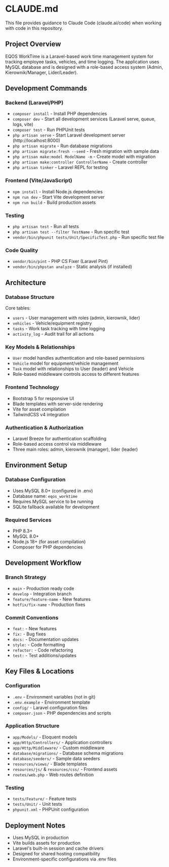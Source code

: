 # CLAUDE.md

This file provides guidance to Claude Code (claude.ai/code) when working with code in this repository.

## Project Overview

EQOS WorkTime is a Laravel-based work time management system for tracking employee tasks, vehicles, and time logging. The application uses MySQL database and is designed with a role-based access system (Admin, Kierownik/Manager, Lider/Leader).

## Development Commands

### Backend (Laravel/PHP)
- `composer install` - Install PHP dependencies
- `composer dev` - Start all development services (Laravel serve, queue, logs, vite)
- `composer test` - Run PHPUnit tests
- `php artisan serve` - Start Laravel development server (http://localhost:8000)
- `php artisan migrate` - Run database migrations
- `php artisan migrate:fresh --seed` - Fresh migration with sample data
- `php artisan make:model ModelName -m` - Create model with migration
- `php artisan make:controller ControllerName` - Create controller
- `php artisan tinker` - Laravel REPL for testing

### Frontend (Vite/JavaScript)
- `npm install` - Install Node.js dependencies
- `npm run dev` - Start Vite development server
- `npm run build` - Build production assets

### Testing
- `php artisan test` - Run all tests
- `php artisan test --filter TestName` - Run specific test
- `vendor/bin/phpunit tests/Unit/SpecificTest.php` - Run specific test file

### Code Quality
- `vendor/bin/pint` - PHP CS Fixer (Laravel Pint)
- `vendor/bin/phpstan analyze` - Static analysis (if installed)

## Architecture

### Database Structure
Core tables:
- `users` - User management with roles (admin, kierownik, lider)
- `vehicles` - Vehicle/equipment registry
- `tasks` - Work task tracking with time logging
- `activity_log` - Audit trail for all actions

### Key Models & Relationships
- `User` model handles authentication and role-based permissions
- `Vehicle` model for equipment/vehicle management
- `Task` model with relationships to User (leader) and Vehicle
- Role-based middleware controls access to different features

### Frontend Technology
- Bootstrap 5 for responsive UI
- Blade templates with server-side rendering
- Vite for asset compilation
- TailwindCSS v4 integration

### Authentication & Authorization
- Laravel Breeze for authentication scaffolding
- Role-based access control via middleware
- Three main roles: admin, kierownik (manager), lider (leader)

## Environment Setup

### Database Configuration
- Uses MySQL 8.0+ (configured in .env)
- Database name: `eqos_worktime`
- Requires MySQL service to be running
- SQLite fallback available for development

### Required Services
- PHP 8.3+
- MySQL 8.0+
- Node.js 18+ (for asset compilation)
- Composer for PHP dependencies

## Development Workflow

### Branch Strategy
- `main` - Production ready code
- `develop` - Integration branch
- `feature/feature-name` - New features
- `hotfix/fix-name` - Production fixes

### Commit Conventions
- `feat:` - New features
- `fix:` - Bug fixes
- `docs:` - Documentation updates
- `style:` - Code formatting
- `refactor:` - Code refactoring
- `test:` - Test additions/updates

## Key Files & Locations

### Configuration
- `.env` - Environment variables (not in git)
- `.env.example` - Environment template
- `config/` - Laravel configuration files
- `composer.json` - PHP dependencies and scripts

### Application Structure
- `app/Models/` - Eloquent models
- `app/Http/Controllers/` - Application controllers
- `app/Http/Middleware/` - Custom middleware
- `database/migrations/` - Database schema migrations
- `database/seeders/` - Sample data seeders
- `resources/views/` - Blade templates
- `resources/js/` & `resources/css/` - Frontend assets
- `routes/web.php` - Web routes definition

### Testing
- `tests/Feature/` - Feature tests
- `tests/Unit/` - Unit tests
- `phpunit.xml` - PHPUnit configuration

## Deployment Notes

- Uses MySQL in production
- Vite builds assets for production
- Laravel's built-in session and cache drivers
- Designed for shared hosting compatibility
- Environment-specific configurations via .env files